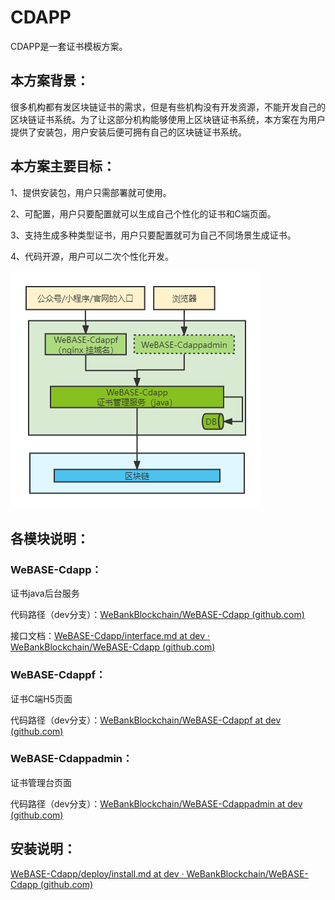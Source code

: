 # CDAPP

CDAPP是一套证书模板方案。

## 本方案背景：

很多机构都有发区块链证书的需求，但是有些机构没有开发资源，不能开发自己的区块链证书系统。为了让这部分机构能够使用上区块链证书系统，本方案在为用户提供了安装包，用户安装后便可拥有自己的区块链证书系统。

## 本方案主要目标：

 1、提供安装包，用户只需部署就可使用。

 2、可配置，用户只要配置就可以生成自己个性化的证书和C端页面。

 3、支持生成多种类型证书，用户只要配置就可为自己不同场景生成证书。

 4、代码开源，用户可以二次个性化开发。

![CertificateS](CertificateS.png)

## 各模块说明：

### WeBASE-Cdapp：

证书java后台服务

代码路径（dev分支）：[WeBankBlockchain/WeBASE-Cdapp (github.com)](https://github.com/WeBankBlockchain/WeBASE-Cdapp)

接口文档：[WeBASE-Cdapp/interface.md at dev · WeBankBlockchain/WeBASE-Cdapp (github.com)](https://github.com/WeBankBlockchain/WeBASE-Cdapp/blob/dev/interface.md)

### WeBASE-Cdappf：

证书C端H5页面

代码路径（dev分支）：[WeBankBlockchain/WeBASE-Cdappf at dev (github.com)](https://github.com/WeBankBlockchain/WeBASE-Cdappf/tree/dev)

### WeBASE-Cdappadmin：

证书管理台页面

代码路径（dev分支）：[WeBankBlockchain/WeBASE-Cdappadmin at dev (github.com)](https://github.com/WeBankBlockchain/WeBASE-Cdappadmin/tree/dev)

## 安装说明：

[WeBASE-Cdapp/deploy/install.md at dev · WeBankBlockchain/WeBASE-Cdapp (github.com)](https://github.com/WeBankBlockchain/WeBASE-Cdapp/blob/dev/deploy/install.md)





